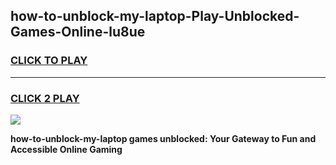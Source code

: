 
## how-to-unblock-my-laptop-Play-Unblocked-Games-Online-lu8ue
<h3>
<a href="https://premium76.site?title=how-to-unblock-my-laptop&ref=25A">CLICK TO PLAY</a></h3>
<hr>

<h3>
<a href="https://premium76.site?title=how-to-unblock-my-laptop&ref=25A">CLICK 2 PLAY</a>
  
</h3>

<a href="https://premium76.site?title=how-to-unblock-my-laptop&ref=25A"><img src="https://clearcache.store/games.png"></a>


**how-to-unblock-my-laptop games unblocked: Your Gateway to Fun and Accessible Online Gaming**
